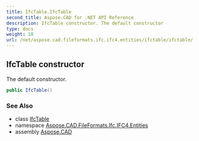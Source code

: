 ```yaml
---
title: IfcTable.IfcTable
second_title: Aspose.CAD for .NET API Reference
description: IfcTable constructor. The default constructor
type: docs
weight: 10
url: /net/aspose.cad.fileformats.ifc.ifc4.entities/ifctable/ifctable/
---
```

## IfcTable constructor

The default constructor.

```csharp
public IfcTable()
```

### See Also

* class [IfcTable](../)
* namespace [Aspose.CAD.FileFormats.Ifc.IFC4.Entities](../../ifctable/)
* assembly [Aspose.CAD](../../../)


